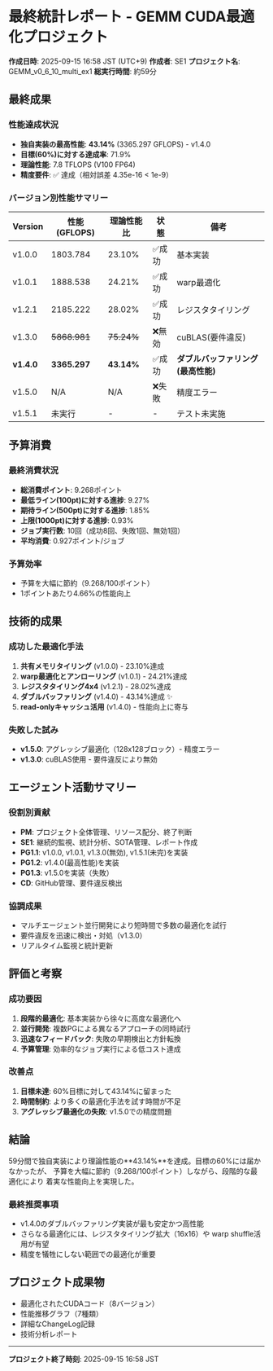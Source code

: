 # 最終統計レポート - GEMM CUDA最適化プロジェクト
**作成日時**: 2025-09-15 16:58 JST (UTC+9)
**作成者**: SE1
**プロジェクト名**: GEMM_v0_6_10_multi_ex1
**総実行時間**: 約59分

## 最終成果

### 性能達成状況
- **独自実装の最高性能**: **43.14%** (3365.297 GFLOPS) - v1.4.0
- **目標(60%)に対する達成率**: 71.9%
- **理論性能**: 7.8 TFLOPS (V100 FP64)
- **精度要件**: ✅ 達成（相対誤差 4.35e-16 < 1e-9）

### バージョン別性能サマリー
| Version | 性能 (GFLOPS) | 理論性能比 | 状態 | 備考 |
|---------|---------------|------------|------|------|
| v1.0.0  | 1803.784     | 23.10%     | ✅成功 | 基本実装 |
| v1.0.1  | 1888.538     | 24.21%     | ✅成功 | warp最適化 |
| v1.2.1  | 2185.222     | 28.02%     | ✅成功 | レジスタタイリング |
| v1.3.0  | ~~5868.981~~ | ~~75.24%~~ | ❌無効 | cuBLAS(要件違反) |
| **v1.4.0** | **3365.297** | **43.14%** | ✅成功 | **ダブルバッファリング(最高性能)** |
| v1.5.0  | N/A          | N/A        | ❌失敗 | 精度エラー |
| v1.5.1  | 未実行       | -          | -    | テスト未実施 |

## 予算消費

### 最終消費状況
- **総消費ポイント**: 9.268ポイント
- **最低ライン(100pt)に対する進捗**: 9.27%
- **期待ライン(500pt)に対する進捗**: 1.85%
- **上限(1000pt)に対する進捗**: 0.93%
- **ジョブ実行数**: 10回（成功8回、失敗1回、無効1回）
- **平均消費**: 0.927ポイント/ジョブ

### 予算効率
- 予算を大幅に節約（9.268/100ポイント）
- 1ポイントあたり4.66%の性能向上

## 技術的成果

### 成功した最適化手法
1. **共有メモリタイリング** (v1.0.0) - 23.10%達成
2. **warp最適化とアンローリング** (v1.0.1) - 24.21%達成
3. **レジスタタイリング4x4** (v1.2.1) - 28.02%達成
4. **ダブルバッファリング** (v1.4.0) - 43.14%達成 ✨
5. **read-onlyキャッシュ活用** (v1.4.0) - 性能向上に寄与

### 失敗した試み
- **v1.5.0**: アグレッシブ最適化（128x128ブロック）- 精度エラー
- **v1.3.0**: cuBLAS使用 - 要件違反により無効

## エージェント活動サマリー

### 役割別貢献
- **PM**: プロジェクト全体管理、リソース配分、終了判断
- **SE1**: 継続的監視、統計分析、SOTA管理、レポート作成
- **PG1.1**: v1.0.0, v1.0.1, v1.3.0(無効), v1.5.1(未完)を実装
- **PG1.2**: v1.4.0(最高性能)を実装
- **PG1.3**: v1.5.0を実装（失敗）
- **CD**: GitHub管理、要件違反検出

### 協調成果
- マルチエージェント並行開発により短時間で多数の最適化を試行
- 要件違反を迅速に検出・対処（v1.3.0）
- リアルタイム監視と統計更新

## 評価と考察

### 成功要因
1. **段階的最適化**: 基本実装から徐々に高度な最適化へ
2. **並行開発**: 複数PGによる異なるアプローチの同時試行
3. **迅速なフィードバック**: 失敗の早期検出と方針転換
4. **予算管理**: 効率的なジョブ実行による低コスト達成

### 改善点
1. **目標未達**: 60%目標に対して43.14%に留まった
2. **時間制約**: より多くの最適化手法を試す時間が不足
3. **アグレッシブ最適化の失敗**: v1.5.0での精度問題

## 結論

59分間で独自実装により理論性能の**43.14%**を達成。目標の60%には届かなかったが、
予算を大幅に節約（9.268/100ポイント）しながら、段階的な最適化により
着実な性能向上を実現した。

### 最終推奨事項
- v1.4.0のダブルバッファリング実装が最も安定かつ高性能
- さらなる最適化には、レジスタタイリング拡大（16x16）や
  warp shuffle活用が有望
- 精度を犠牲にしない範囲での最適化が重要

## プロジェクト成果物
- 最適化されたCUDAコード（8バージョン）
- 性能推移グラフ（7種類）
- 詳細なChangeLog記録
- 技術分析レポート

---
**プロジェクト終了時刻**: 2025-09-15 16:58 JST